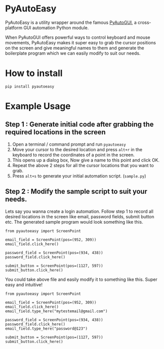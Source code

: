 PyAutoEasy
=========

PyAutoEasy is a utility wrapper around the famous [PyAutoGUI](https://pypi.org/project/PyAutoGUI/), a cross-platform GUI automation Python module. 

When PyAutoGUI offers powerful ways to control keyboard and mouse movements, PyAutoEasy makes it super easy to grab the cursor positions on the screen and give meaningful names to them and generate the boilerplate program which we can easily modify to suit our needs. 


How to install
============

`pip install pyautoeasy`


Example Usage
=============

Step 1 : Generate initial code after grabbing the required locations in the screen
--------------------------
1. Open a terminal / command prompt and run `pyautoeasy`
2. Move your cursor to the desired location and press `alt+r` in the keyboard to record the coordinates of a point in the screen.
3. This opens up a dialog box, Now give a name to this point and click OK.
4. Repeat the above 2 steps for all the cursor locations that you want to grab.
5. Press `alt+s` to generate your initial automation script. (`sample.py`)

Step 2 : Modify the sample script to suit your needs.
--------------------------
Lets say you wanna create a login automation. Follow step 1 to record all desired locations in the screen like email, password fields, submit button etc.
The generated sample program would look something like this. 
```
from pyautoeasy import ScreenPoint

email_field = ScreenPoint(pos=(952, 309))
email_field.click_here()

password_field = ScreenPoint(pos=(934, 438))
password_field.click_here()

submit_button = ScreenPoint(pos=(1127, 597))
submit_button.click_here()
```
You could take above file and easily modify it to something like this. Super easy and intuitive!

```
from pyautoeasy import ScreenPoint

email_field = ScreenPoint(pos=(952, 309))
email_field.click_here()
email_field.type_here("mytestemail@gmail.com")

password_field = ScreenPoint(pos=(934, 438))
password_field.click_here()
email_field.type_here("password@123")

submit_button = ScreenPoint(pos=(1127, 597))
submit_button.click_here()
```

